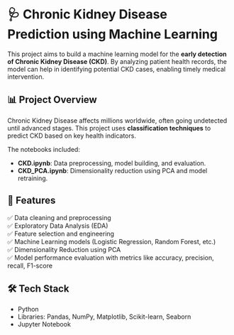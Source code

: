 # 🩺 Chronic Kidney Disease Prediction using Machine Learning

This project aims to build a machine learning model for the **early detection of Chronic Kidney Disease (CKD)**. By analyzing patient health records, the model can help in identifying potential CKD cases, enabling timely medical intervention.

## 📊 Project Overview

Chronic Kidney Disease affects millions worldwide, often going undetected until advanced stages. This project uses **classification techniques** to predict CKD based on key health indicators.

The notebooks included:
- **CKD.ipynb**: Data preprocessing, model building, and evaluation.
- **CKD_PCA.ipynb**: Dimensionality reduction using PCA and model retraining.


## 🚀 Features

✅ Data cleaning and preprocessing  
✅ Exploratory Data Analysis (EDA)  
✅ Feature selection and engineering  
✅ Machine Learning models (Logistic Regression, Random Forest, etc.)  
✅ Dimensionality Reduction using PCA  
✅ Model performance evaluation with metrics like accuracy, precision, recall, F1-score  

## 🛠️ Tech Stack

- Python 
- Libraries: Pandas, NumPy, Matplotlib, Scikit-learn, Seaborn
- Jupyter Notebook


